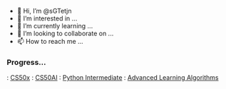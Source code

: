 - 👋 Hi, I’m @sGTetjn
- 👀 I’m interested in ...
- 🌱 I’m currently learning ...
- 💞️ I’m looking to collaborate on ...
- 📫 How to reach me ...

### Progress...
: [CS50x](https://drive.google.com/file/d/1S9l5lMk2Wky3fzGn-bYYVLbaen8U-Dfz/view?usp=sharing)
: [CS50AI](https://drive.google.com/file/d/191cgWzZ14In98ZfB6Uvbtw7F_HLny1L2/view?usp=sharing)
: [Python Intermediate](https://youtu.be/HGOBQPFzWKo)
: [Advanced Learning Algorithms](https://coursera.org/share/746447a808c294ec7ed594b38051a020)
